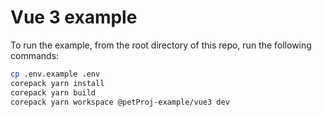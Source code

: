 # Vue 3 example

To run the example, from the root directory of this repo, run the following commands:

```sh
cp .env.example .env
corepack yarn install
corepack yarn build
corepack yarn workspace @petProj-example/vue3 dev
```
